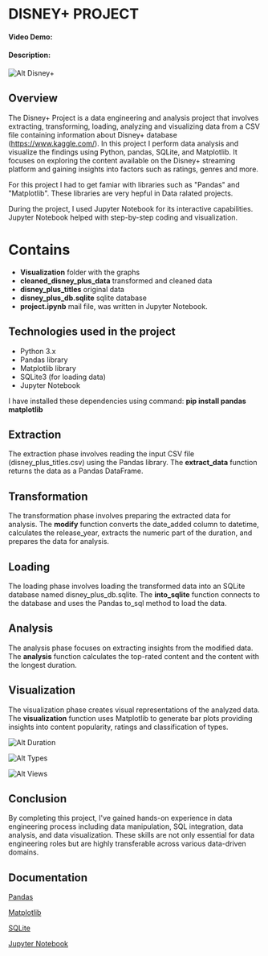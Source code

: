 # DISNEY+ PROJECT
#### Video Demo:  <URL HERE>
#### Description:

![Alt Disney+](https://logowik.com/content/uploads/images/disney5456.jpg)
## Overview

The Disney+ Project is a data engineering and analysis project that involves extracting, transforming, loading, analyzing and visualizing data from a CSV file containing information about Disney+ database (https://www.kaggle.com/). In this project I perform data analysis and visualize the findings using Python, pandas, SQLite, and Matplotlib. It focuses on exploring the content available on the Disney+ streaming platform and gaining insights into factors such as ratings, genres and more.

For this project I had to get famiar with libraries such as "Pandas" and "Matplotlib". These libraries are very hepful in Data ralated projects.

During the project, I used Jupyter Notebook for its interactive capabilities. Jupyter Notebook helped with step-by-step coding and visualization.

# Contains

- **Visualization** folder with the graphs
- **cleaned_disney_plus_data** transformed and cleaned data
- **disney_plus_titles** original data
- **disney_plus_db.sqlite** sqlite database
- **project.ipynb** mail file, was written in Jupyter Notebook. 

## Technologies used in the project

- Python 3.x
- Pandas library
- Matplotlib library
- SQLite3 (for loading data)
- Jupyter Notebook 

I have installed these dependencies using command:
**pip install pandas matplotlib**

## Extraction
The extraction phase involves reading the input CSV file (disney_plus_titles.csv) using the Pandas library. The **extract_data** function returns the data as a Pandas DataFrame.

## Transformation
The transformation phase involves preparing the extracted data for analysis. The **modify** function converts the date_added column to datetime, calculates the release_year, extracts the numeric part of the duration, and prepares the data for analysis.

## Loading
The loading phase involves loading the transformed data into an SQLite database named disney_plus_db.sqlite. The **into_sqlite** function connects to the database and uses the Pandas to_sql method to load the data.

## Analysis
The analysis phase focuses on extracting insights from the modified data. The **analysis** function calculates the top-rated content and the content with the longest duration.

## Visualization
The visualization phase creates visual representations of the analyzed data. The **visualization** function uses Matplotlib to generate bar plots providing insights into content popularity, ratings and classification of types. 


![Alt Duration](Project/visualization/duration.jpg)

![Alt Types](Project/visualization/types.jpg)

![Alt Views](Project/visualization/views.jpg)


## Conclusion 

By completing this project, I've gained hands-on experience in data engineering process including data manipulation, SQL integration, data analysis, and data visualization. These skills are not only essential for data engineering roles but are highly transferable across various data-driven domains.

## Documentation

[Pandas](https://pandas.pydata.org/docs/)

[Matplotlib](https://matplotlib.org/2.0.2/contents.html)

[SQLite](https://www.sqlite.org/docs.html)

[Jupyter Notebook](https://jupyter-notebook.readthedocs.io/en/stable/)

